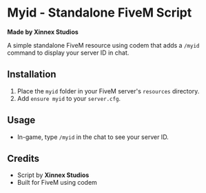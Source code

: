 # Myid - Standalone FiveM Script

**Made by Xinnex Studios**

A simple standalone FiveM resource using codem that adds a `/myid` command to display your server ID in chat.

## Installation
1. Place the `myid` folder in your FiveM server's `resources` directory.
2. Add `ensure myid` to your `server.cfg`.

## Usage
- In-game, type `/myid` in the chat to see your server ID.

## Credits
- Script by **Xinnex Studios**
- Built for FiveM using codem 
